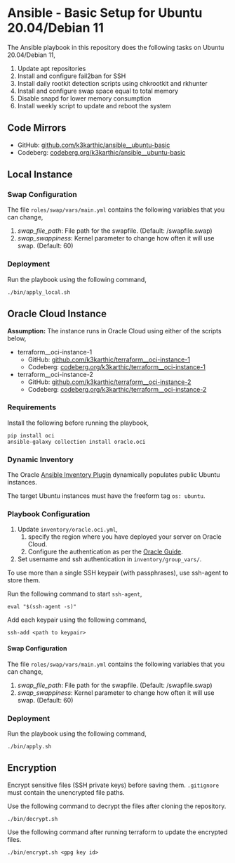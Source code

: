 # Ansible - Basic Setup for Ubuntu 20.04/Debian 11

The Ansible playbook in this repository does the following tasks on Ubuntu 20.04/Debian 11,
1. Update apt repositories
1. Install and configure fail2ban for SSH
2. Install daily rootkit detection scripts using chkrootkit and rkhunter
3. Install and configure swap space equal to total memory
4. Disable snapd for lower memory consumption
5. Install weekly script to update and reboot the system

## Code Mirrors

* GitHub: [github.com/k3karthic/ansible__ubuntu-basic](https://github.com/k3karthic/ansible__ubuntu-basic/)
* Codeberg: [codeberg.org/k3karthic/ansible__ubuntu-basic](https://codeberg.org/k3karthic/ansible__ubuntu-basic/)

## Local Instance

### Swap Configuration

The file `roles/swap/vars/main.yml` contains the following variables that you can change,
1. *swap_file_path*: File path for the swapfile. (Default: /swapfile.swap)
2. *swap_swappiness*: Kernel parameter to change how often it will use swap. (Default: 60)

### Deployment

Run the playbook using the following command,
```
./bin/apply_local.sh
```

## Oracle Cloud Instance

**Assumption:** The instance runs in Oracle Cloud using either of the scripts below,
* terraform__oci-instance-1
    * GitHub: [github.com/k3karthic/terraform__oci-instance-1](https://github.com/k3karthic/terraform__oci-instance-1)
    * Codeberg: [codeberg.org/k3karthic/terraform__oci-instance-1](https://codeberg.org/k3karthic/terraform__oci-instance-1)
* terraform__oci-instance-2
    * GitHub: [github.com/k3karthic/terraform__oci-instance-2](https://github.com/k3karthic/terraform__oci-instance-2)
    * Codeberg: [codeberg.org/k3karthic/terraform__oci-instance-2](https://codeberg.org/k3karthic/terraform__oci-instance-2)

### Requirements

Install the following before running the playbook,
```
pip install oci
ansible-galaxy collection install oracle.oci
```

### Dynamic Inventory

The Oracle [Ansible Inventory Plugin](https://docs.oracle.com/en-us/iaas/Content/API/SDKDocs/ansibleinventoryintro.htm) dynamically populates public Ubuntu instances.

The target Ubuntu instances must have the freeform tag `os: ubuntu`.

### Playbook Configuration

1. Update `inventory/oracle.oci.yml`,
    1. specify the region where you have deployed your server on Oracle Cloud.
    1. Configure the authentication as per the [Oracle Guide](https://docs.oracle.com/en-us/iaas/Content/API/Concepts/sdkconfig.htm#SDK_and_CLI_Configuration_File).
1. Set username and ssh authentication in `inventory/group_vars/`.

To use more than a single SSH keypair (with passphrases), use ssh-agent to store them.

Run the following command to start `ssh-agent`,
```
eval "$(ssh-agent -s)"
```

Add each keypair using the following command,
```
ssh-add <path to keypair>
```

#### Swap Configuration

The file `roles/swap/vars/main.yml` contains the following variables that you can change,
1. *swap_file_path*: File path for the swapfile. (Default: /swapfile.swap)
2. *swap_swappiness*: Kernel parameter to change how often it will use swap. (Default: 60)

### Deployment

Run the playbook using the following command,
```
./bin/apply.sh
```

## Encryption

Encrypt sensitive files (SSH private keys) before saving them. `.gitignore` must contain the unencrypted file paths.

Use the following command to decrypt the files after cloning the repository.

```
./bin/decrypt.sh
```

Use the following command after running terraform to update the encrypted files.

```
./bin/encrypt.sh <gpg key id>
```
